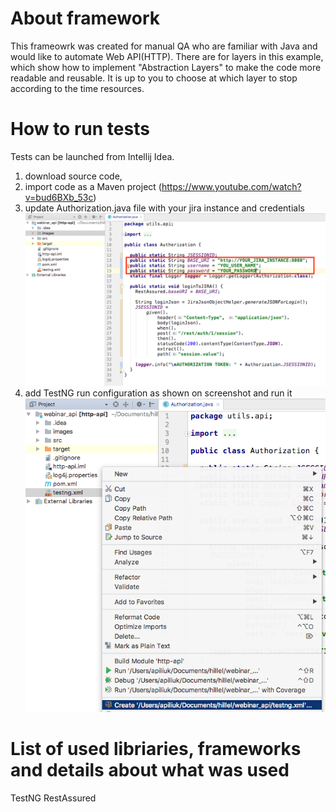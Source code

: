 # About framework
This frameowrk was created for manual QA who are familiar with Java and would like to automate Web API(HTTP).
There are for layers in this example, which show how to implement "Abstraction Layers" to make the code more readable and 
reusable. It is up to you to choose at which layer to stop according to the time resources.

# How to run tests
Tests can be launched from Intellij Idea. 
1. download source code, 
2. import code as a Maven project (https://www.youtube.com/watch?v=bud6BXb_53c)
3. update Authorization.java file with your jira instance and credentials
![Alt images](images/jira_instance.png)
4. add TestNG run configuration as shown on screenshot and run it
![Alt images](images/testng_run_config_updated.png)

# List of used libriaries, frameworks and details about what was used
TestNG
RestAssured

